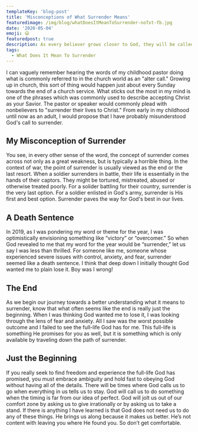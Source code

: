```yaml
---
templateKey: 'blog-post'
title: 'Misconceptions of What Surrender Means'
featuredimage: /img/blog/whatDoesItMeanToSurrender-noTxt-fb.jpg
date: '2020-05-04'
emoji: 😃
featuredpost: true
description: As every believer grows closer to God, they will be called to deeper levels of surrender. Here we talk about when surrender means going.
tags:
  - What Does It Mean To Surrender
---
```


I can vaguely remember hearing the words of my childhood pastor doing what is commonly referred to in the church world as an "alter call." Growing up in church, this sort of thing would happen just about every Sunday towards the end of a church service. What sticks out the most in my mind is one of the phrases which was commonly used to describe accepting Christ as your Savior. The pastor or speaker would commonly plead with nonbelievers to "surrender their lives to Christ." From early in my childhood until now as an adult, I would propose that I have probably misunderstood God's call to surrender.

## My Misconception of Surrender

You see, in every other sense of the word, the concept of surrender comes across not only as a great weakness, but is typically a horrible thing. In the context of war, the point of surrender is usually viewed as the end or the last resort. When a soldier surrenders in battle, their life is essentially in the hands of their captors. They might be tortured, mistreated, abused or otherwise treated poorly. For a solider battling for their country, surrender is the very last option. For a soldier enlisted in God's army, surrender is His first and best option. Surrender paves the way for God's best in our lives.

## A Death Sentence

In 2019, as I was pondering my word or theme for the year, I was optimistically envisioning something like “victory” or “overcomer.” So when God revealed to me that my word for the year would be “surrender,” let us say I was less than thrilled. For someone like me, someone whose experienced severe issues with control, anxiety, and fear, surrender seemed like a death sentence. I think that deep down I initially thought God wanted me to plain lose it. Boy was I wrong!

## The End

As we begin our journey towards a better understanding what it means to surrender, know that what often seems like the end is really just the beginning. When I was thinking God wanted me to lose it, I was looking through the lens of fear and anxiety. All I saw was the worst possible outcome and I failed to see the full-life God has for me. This full-life is something He promises for you as well, but it is something which is only available by traveling down the path of surrender.

## Just the Beginning

If you really seek to find freedom and experience the full-life God has promised, you must embrace ambiguity and hold fast to obeying God without having all of the details. There will be times where God calls us to go when everything in us tells us to stay. God will call us to do something when the timing is far from our idea of perfect. God will jolt us out of our comfort zone by asking us to give irrationally or by asking us to take a stand. If there is anything I have learned is that God does not need us to do any of these things. He brings us along because it makes us better. He’s not content with leaving you where He found you. So don’t get comfortable.
